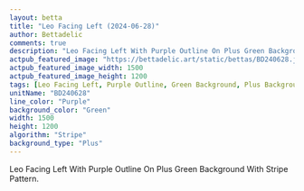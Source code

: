 ```yaml
---
layout: betta
title: "Leo Facing Left (2024-06-28)"
author: Bettadelic
comments: true
description: "Leo Facing Left With Purple Outline On Plus Green Background With Stripe Pattern."
actpub_featured_image: "https://bettadelic.art/static/bettas/BD240628.jpg"
actpub_featured_image_width: 1500
actpub_featured_image_height: 1200
tags: [Leo Facing Left, Purple Outline, Green Background, Plus Background Pattern, Stripe Pattern, June 2024]
unitName: "BD240628"
line_color: "Purple"
background_color: "Green"
width: 1500
height: 1200
algorithm: "Stripe"
background_type: "Plus"
---
```


Leo Facing Left With Purple Outline On Plus Green Background With Stripe Pattern.
